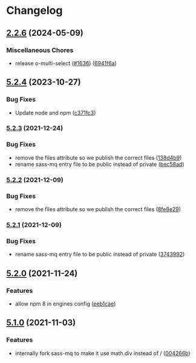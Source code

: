 # Changelog

## [2.2.6](https://github.com/Financial-Times/origami/compare/sass-mq-v5.2.4...sass-mq-v2.2.6) (2024-05-09)


### Miscellaneous Chores

* release o-multi-select ([#1636](https://github.com/Financial-Times/origami/issues/1636)) ([6941f6a](https://github.com/Financial-Times/origami/commit/6941f6a832d6e35f099a679659c3acbc49e54999))

## [5.2.4](https://github.com/Financial-Times/origami/compare/sass-mq-v5.2.3...sass-mq-v5.2.4) (2023-10-27)


### Bug Fixes

* Update node and npm ([c371fc3](https://github.com/Financial-Times/origami/commit/c371fc3f7f2d66266dbca95862ecef3ddeb1f339))

### [5.2.3](https://www.github.com/Financial-Times/origami/compare/sass-mq-v5.2.2...sass-mq-v5.2.3) (2021-12-24)


### Bug Fixes

* remove the files attribute so we publish the correct files ([138d4b9](https://www.github.com/Financial-Times/origami/commit/138d4b980fe76d2990fe0ccecd790cd5e8d053fd))
* rename sass-mq entry file to be public instead of private ([bec58ad](https://www.github.com/Financial-Times/origami/commit/bec58ad6a763d4efb16c0715116808a9e69c22c3))

### [5.2.2](https://www.github.com/Financial-Times/origami/compare/sass-mq-v5.2.1...sass-mq-v5.2.2) (2021-12-09)


### Bug Fixes

* remove the files attribute so we publish the correct files ([8fe8e29](https://www.github.com/Financial-Times/origami/commit/8fe8e2915a1c3d51cea9e55f10593f2b3fad9519))

### [5.2.1](https://www.github.com/Financial-Times/origami/compare/sass-mq-v5.2.0...sass-mq-v5.2.1) (2021-12-09)


### Bug Fixes

* rename sass-mq entry file to be public instead of private ([3743992](https://www.github.com/Financial-Times/origami/commit/3743992305f760ee29f40e279d1ab25e6b5d5644))

## [5.2.0](https://www.github.com/Financial-Times/origami/compare/sass-mq-v5.1.0...sass-mq-v5.2.0) (2021-11-24)


### Features

* allow npm 8 in engines config ([eeb1cae](https://www.github.com/Financial-Times/origami/commit/eeb1cae6e7f0379e647f2b41240b1f294997d528))

## [5.1.0](https://www.github.com/Financial-Times/origami/compare/sass-mq-v5.0.2...sass-mq-v5.1.0) (2021-11-03)


### Features

* internally fork sass-mq to make it use math.div instead of / ([004266b](https://www.github.com/Financial-Times/origami/commit/004266b83f85522b485e847ef0b416270e5f2f90))
